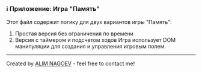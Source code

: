 ### ℹ️ Приложение: Игра "Память"

Этот файл содержит логику для двух вариантов игры "Память":
1) Простая версия без ограничения по времени
2) Версия с таймером и подсчетом ходов
Игра использует DOM манипуляции для создания и управления игровым полем.

-----
Created by [ALIM NAGOEV](https://github.com/nagoev-id) - feel free to contact me!

